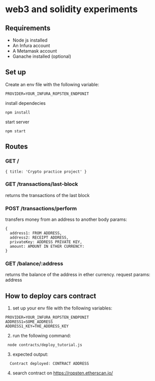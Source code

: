 # web3 and solidity experiments

## Requirements
- Node js installed
- An Infura account
- A Metamask account
- Ganache installed (optional)

## Set up

Create an env file with the following variable:
```
PROVIDER=YOUR_INFURA_ROPSTEN_ENDPONIT
```

install dependecies
```
npm install
```

start server
```
npm start
```

## Routes

### GET /
```
{ title: 'Crypto practice project' }
```

### GET /transactions/last-block
returns the transactions of the last block

### POST /transactions/perform
transfers money from an address to another
body params:
```
{
  address1: FROM ADDRESS,
  address2: RECEIPT ADDRESS,
  privateKey: ADDRESS PRIVATE KEY,
  amount: AMOUNT IN ETHER CURRENCY:  
}
```

### GET /balance/:address
returns the balance of the address in ether currency.
request params: address

## How to deploy cars contract
1. set up your env file with the following variables:
```
PROVIDER=YOUR_INFURA_ROPSTEN_ENDPONIT
ADDRESS1=SOME_ADDRESS
ADDRESS1_KEY=THE_ADDRESS_KEY
```
2. run the following command:
```
 node contracts/deploy_tutorial.js
```
3. expected output:
```
  Contract deployed: CONTRACT ADDRESS
```
4. search contract on https://ropsten.etherscan.io/
